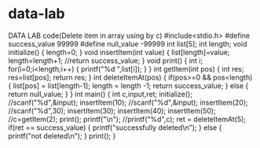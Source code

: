 # data-lab
DATA LAB code(Delete item in array using by c)
#include<stdio.h>
#define success_value 99999
#define null_value -99999
int list[5];
int length;
void initialize()
{
    length=0;
}
void insertItem(int value)
{
    list[length]=value;
    length=length+1;
    //return success_value;
}
void print()
{
    int i;
    for(i=0;i<length;i++)
    {
        printf("%d ",list[i]);
    }
}
int getItem(int pos)
{
int res;
res=list[pos];
return res;
}
int deleteItemAt(pos)
{
    if(pos>=0 && pos<length)
    {
    list[pos] = list[length-1];
    length = length -1;
    return success_value;
    }
    else
    {
        return null_value;
    }
}
int main()
{
    int c,input,ret;
    initialize();
    //scanf("%d",&input);
    insertItem(10);
    //scanf("%d",&input);
    insertItem(20);
    //scanf("%d",30);
    insertItem(30);
    insertItem(40);
    insertItem(50);
    //c=getItem(2);
    print();
    printf("\n");
    //printf("%d",c);
    ret = deleteItemAt(5);
    if(ret == success_value)
    {
        printf("successfully deleted\n");
    }
        else
        {
            printf("not deleted\n");
        }
        print();
}

